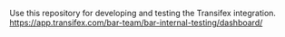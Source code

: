 Use this repository for developing and testing the Transifex integration.
https://app.transifex.com/bar-team/bar-internal-testing/dashboard/
